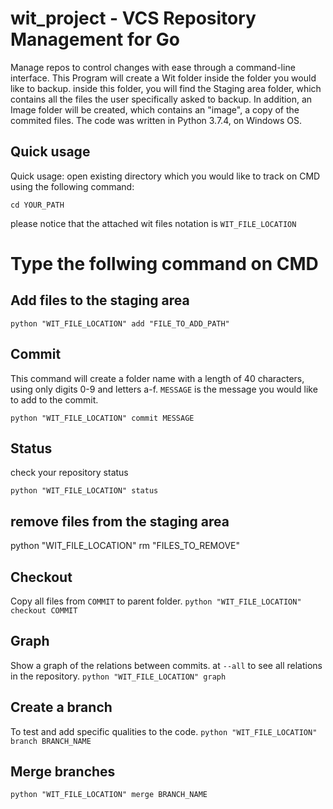 # wit_project - VCS Repository Management for Go
Manage repos to control changes with ease through a command-line interface.
This Program will create a Wit folder inside the folder you would like to backup. inside this folder, you will find the Staging area folder, which contains all the files the user specifically asked to backup. In addition, an Image folder will be created, which contains an "image", a copy of the commited files.
The code was written in Python 3.7.4, on Windows OS.

## Quick usage
Quick usage:
open existing directory which you would like to track on CMD using the following command:

``` cd YOUR_PATH ```

 please notice that the attached wit files notation is ```WIT_FILE_LOCATION```

# Type the follwing command on CMD

## Add files to the staging area

```python "WIT_FILE_LOCATION" add "FILE_TO_ADD_PATH"```

## Commit
This command will create a folder name with a length of 40 characters, using only digits 0-9 and letters a-f.
```MESSAGE``` is the message you would like to add to the commit.

```python "WIT_FILE_LOCATION" commit MESSAGE```

## Status
check your repository status

```python "WIT_FILE_LOCATION" status```

## remove files from the staging area 
python "WIT_FILE_LOCATION" rm "FILES_TO_REMOVE"

## Checkout
Copy all files from ```COMMIT``` to parent folder.
```python "WIT_FILE_LOCATION" checkout COMMIT```

## Graph
Show a graph of the relations between commits. at ```--all``` to see all relations in the repository.
```python "WIT_FILE_LOCATION" graph```

## Create a branch
To test and add specific qualities to the code.
```python "WIT_FILE_LOCATION" branch BRANCH_NAME```

## Merge branches
```python "WIT_FILE_LOCATION" merge BRANCH_NAME```
